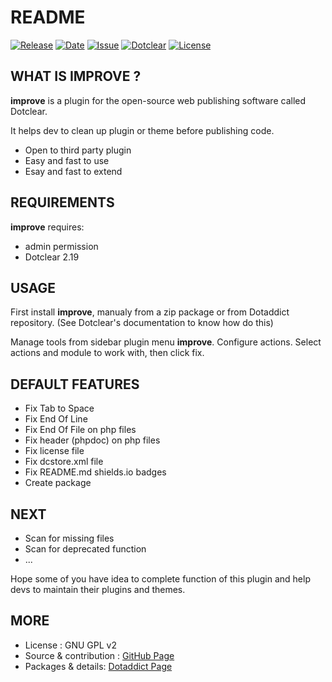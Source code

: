 # README

[![Release](https://img.shields.io/github/v/release/JcDenis/improve)](https://github.com/JcDenis/improve/releases)
[![Date](https://img.shields.io/github/release-date/JcDenis/improve)](https://github.com/JcDenis/improve/releases)
[![Issue](https://img.shields.io/github/issues/JcDenis/improve)](https://github.com/JcDenis/improve/issues)
[![Dotclear](https://img.shields.io/badge/dotclear-v2.19-blue.svg)](https://fr.dotclear.org/download)
[![License](https://img.shields.io/github/license/JcDenis/improve)](https://github.com/JcDenis/improve/blob/master/LICENSE)

## WHAT IS IMPROVE ?

**improve** is a plugin for the open-source 
web publishing software called Dotclear.

It helps dev to clean up plugin or theme before publishing code.

 * Open to third party plugin
 * Easy and fast to use
 * Esay and fast to extend

## REQUIREMENTS

**improve** requires: 

  * admin permission
  * Dotclear 2.19

## USAGE

First install **improve**, manualy from a zip package or from 
Dotaddict repository. (See Dotclear's documentation to know how do this)

Manage tools from sidebar plugin menu **improve**.
Configure actions. Select actions and module to work with, then click fix.

## DEFAULT FEATURES

 * Fix Tab to Space
 * Fix End Of Line
 * Fix End Of File on php files
 * Fix header (phpdoc) on php files
 * Fix license file
 * Fix dcstore.xml file
 * Fix README.md shields.io badges
 * Create package

## NEXT

 * Scan for missing files
 * Scan for deprecated function
 * ...

 Hope some of you have idea to complete function of this plugin 
 and help devs to maintain their plugins and themes.

## MORE

 * License : GNU GPL v2
 * Source & contribution : [GitHub Page](https://github.com/JcDenis/improve)
 * Packages & details:  [Dotaddict Page](https://plugins.dotaddict.org/dc2/details/improve)